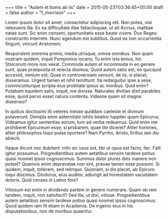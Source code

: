 +++
title = "Autem et bonis ab iis"
date = 2015-05-23T03:36:45+00:00
draft = false
author = "f_morrison"
+++

Lorem ipsum dolor sit amet, consectetur adipiscing elit. Non potes, nisi
retexueris illa. Ex ea difficultate illae fallaciloquae, ut ait Accius,
malitiae natae sunt. Sic enim censent, oportunitatis esse beate vivere. Duo
Reges: constructio interrete. Nunc agendum est subtilius. Quod ea non
occurrentia fingunt, vincunt Aristonem;

Respondent extrema primis, media utrisque, omnia omnibus. Non quam nostram
quidem, inquit Pomponius iocans; Tu enim ista lenius, hic Stoicorum more nos
vexat. Commoda autem et incommoda in eo genere sunt, quae praeposita et reiecta
diximus; Quod autem satis est, eo quicquid accessit, nimium est; Quae in
controversiam veniunt, de iis, si placet, disseramus. Urgent tamen et nihil
remittunt. Ita redarguitur ipse a sese, convincunturque scripta eius probitate
ipsius ac moribus. Quid enim? Putabam equidem satis, inquit, me dixisse.
Naturales divitias dixit parabiles esse, quod parvo esset natura contenta.
Videsne quam sit magna dissensio?

In quibus doctissimi illi veteres inesse quiddam caeleste et divinum
putaverunt. Dempta enim aeternitate nihilo beatior Iuppiter quam Epicurus;
Videamus igitur sententias eorum, tum ad verba redeamus. Quid enim me
prohiberet Epicureum esse, si probarem, quae ille diceret? Aliter homines,
aliter philosophos loqui putas oportere? Nam Pyrrho, Aristo, Erillus iam diu
abiecti.

Itaque dicunt nec dubitant: mihi sic usus est, tibi ut opus est facto, fac.
Falli igitur possumus. Progredientibus autem aetatibus sensim tardeve potius
quasi nosmet ipsos cognoscimus. Summus dolor plures dies manere non potest?
Quamvis enim depravatae non sint, pravae tamen esse possunt. Si quidem, inquit,
tollerem, sed relinquo. Quoniam, si dis placet, ab Epicuro loqui discimus.
Diodorus, eius auditor, adiungit ad honestatem vacuitatem doloris. Quid censes
in Latino fore?

Vitiosum est enim in dividendo partem in genere numerare. Quam ob rem tandem,
inquit, non satisfacit? Sed ille, ut dixi, vitiose. Progredientibus autem
aetatibus sensim tardeve potius quasi nosmet ipsos cognoscimus. Quod quidem iam
fit etiam in Academia. De ingenio eius in his disputationibus, non de moribus
quaeritur.
